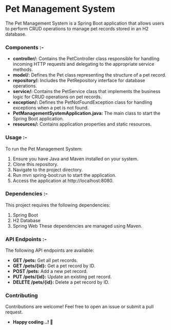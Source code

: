 # Pet Management System
The Pet Management System is a Spring Boot application that allows users to perform CRUD operations to manage pet records stored in an H2 database.


### Components :-
+ **controller/:** Contains the PetController class responsible for handling incoming HTTP requests and delegating to the appropriate service methods.
+ **model/:** Defines the Pet class representing the structure of a pet record.
+ **repository/:** Includes the PetRepository interface for database operations.
+ **service/:** Contains the PetService class that implements the business logic for CRUD operations on pet records.
+ **exception/:** Defines the PetNotFoundException class for handling exceptions when a pet is not found.
+ **PetManagementSystemApplication.java:** The main class to start the Spring Boot application.
+ **resources/:** Contains application properties and static resources.

### Usage :-
To run the Pet Management System:

1. Ensure you have Java and Maven installed on your system.
2. Clone this repository.
3. Navigate to the project directory.
4. Run mvn spring-boot:run to start the application.
5. Access the application at http://localhost:8080.
   
### Dependencies :-
This project requires the following dependencies:

1. Spring Boot
2. H2 Database
3. Spring Web
These dependencies are managed using Maven.

### API Endpoints :-
The following API endpoints are available:

+ **GET /pets:** Get all pet records.
+ **GET /pets/{id}:** Get a pet record by ID.
+ **POST /pets:** Add a new pet record.
+ **PUT /pets/{id}:** Update an existing pet record.
+ **DELETE /pets/{id}:** Delete a pet record by ID.
  
### Contributing
Contributions are welcome! Feel free to open an issue or submit a pull request.

+ **Happy coding ..! 🚀**
